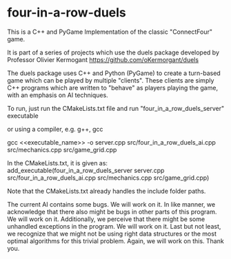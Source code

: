 # four-in-a-row-duels
This is a C++ and PyGame Implementation of the classic "ConnectFour" game.

It is part of a series of projects which use the duels package developed by Professor Olivier Kermogant
https://github.com/oKermorgant/duels

The duels package uses C++ and Python (PyGame) to create a turn-based game which can be played by multiple "clients". These clients are simply C++ programs which are written to "behave" as players playing the game, with an emphasis on AI techniques.

To run, just run the CMakeLists.txt file and run "four_in_a_row_duels_server" executable

or using a compiler, e.g. g++, gcc

gcc <<executable_name>> -o server.cpp src/four_in_a_row_duels_ai.cpp src/mechanics.cpp src/game_grid.cpp

In the CMakeLists.txt, it is given as:
add_executable(four_in_a_row_duels_server
    server.cpp
    src/four_in_a_row_duels_ai.cpp
    src/mechanics.cpp
    src/game_grid.cpp)
    
    
Note that the CMakeLists.txt already handles the include folder paths.

The current AI contains some bugs. We will work on it.
In like manner, we acknowledge that there also might be bugs in other parts of this program. We will work on it.
Additionally, we perceive that there might be some unhandled exceptions in the program. We will work on it.
Last but not least, we recognize that we might not be using right data structures or the most optimal algorithms for this trivial problem. Again, we will work on this. Thank you.
